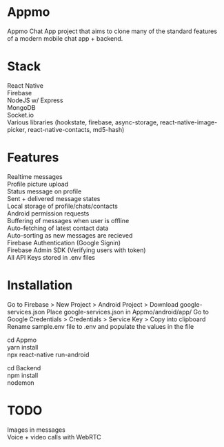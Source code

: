 # Appmo
 Appmo Chat App project that aims to clone many of the standard features of a modern mobile chat app + backend.
 
 # Stack
 React Native<br>
 Firebase<br>
 NodeJS w/ Express<br>
 MongoDB<br>
 Socket.io<br>
 Various libraries (hookstate, firebase, async-storage, react-native-image-picker, react-native-contacts, md5-hash)<br>
 
 # Features
 Realtime messages<br>
 Profile picture upload<br>
 Status message on profile<br>
 Sent + delivered message states<br>
 Local storage of profile/chats/contacts<br>
 Android permission requests<br>
 Buffering of messages when user is offline<br>
 Auto-fetching of latest contact data<br>
 Auto-sorting as new messages are recieved<br>
 Firebase Authentication (Google Signin)<br>
 Firebase Admin SDK (Verifying users with token)<br>
 All API Keys stored in .env files
 
 # Installation
 Go to Firebase > New Project > Android Project > Download google-services.json
 Place google-services.json in Appmo/android/app/
 Go to Google Credentials > Credentials > Service Key > Copy into clipboard
 Rename sample.env file to .env and populate the values in the file
 
 cd Appmo<br>
 yarn install<br>
 npx react-native run-android<br>
 
 cd Backend<br>
 npm install<br>
 nodemon<br>
 
 # TODO
 Images in messages<br>
 Voice + video calls with WebRTC<br>
